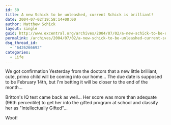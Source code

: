 ```yaml
---
id: 50
title: A new Schick to be unleashed, current Schick is brilliant!
date: 2004-07-02T19:58:14+00:00
author: Matthew Schick
layout: single
guid: http://www.excentral.org/archives/2004/07/02/a-new-schick-to-be-unleashed-current-schick-is-brilliant/
permalink: /archives/2004/07/02/a-new-schick-to-be-unleashed-current-schick-is-brilliant
dsq_thread_id:
  - "6426266692"
categories:
  - Life
---
```

We got confirmation Yesterday from the doctors that a new little brilliant, cute, primo child will be coming into our home...  The due date is supposed to be February 14th, but I'm betting it will be closer to the end of the month...

Britton's IQ test came back as well... Her score was more than adequate (96th percentile) to get her into the gifted program at school and classify her as "Intellectually Gifted"...

Woot!